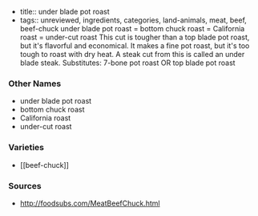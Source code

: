 - title:: under blade pot roast
- tags:: unreviewed, ingredients, categories, land-animals, meat, beef, beef-chuck
under blade pot roast = bottom chuck roast = California roast = under-cut roast This cut is tougher than a top blade pot roast, but it's flavorful and economical. It makes a fine pot roast, but it's too tough to roast with dry heat. A steak cut from this is called an under blade steak. Substitutes: 7-bone pot roast OR top blade pot roast

### Other Names

* under blade pot roast
* bottom chuck roast
* California roast
* under-cut roast

### Varieties

* [[beef-chuck]]

### Sources
* http://foodsubs.com/MeatBeefChuck.html
